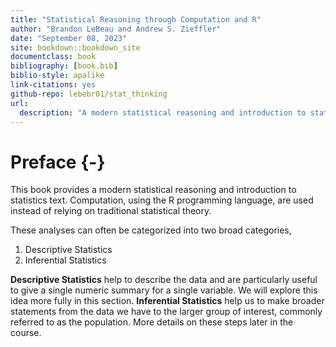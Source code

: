 ```yaml
--- 
title: "Statistical Reasoning through Computation and R"
author: "Brandon LeBeau and Andrew S. Zieffler"
date: "September 08, 2023"
site: bookdown::bookdown_site
documentclass: book
bibliography: [book.bib]
biblio-style: apalike
link-citations: yes
github-repo: lebebr01/stat_thinking
url: 
  description: "A modern statistical reasoning and introduction to statistics text using computation and R."
---
```

  
# Preface {-}
  
This book provides a modern statistical reasoning and introduction to statistics text. Computation, using the R programming language, are used instead of relying on traditional statistical theory.

These analyses can often be categorized into two broad categories,

1. Descriptive Statistics
2. Inferential Statistics

**Descriptive Statistics** help to describe the data and are particularly useful to give a single numeric summary for a single variable. We will explore this idea more fully in this section.
**Inferential Statistics** help us to make broader statements from the data we have to the larger group of interest, commonly referred to as the population. More details on these steps later in the course.

